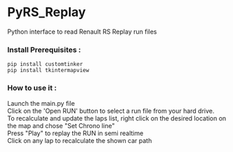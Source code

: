 # PyRS_Replay
Python interface to read Renault RS Replay run files  

### Install Prerequisites :
`pip install customtinker`  
`pip install tkintermapview`  

### How to use it :
Launch the main.py file  
Click on the 'Open RUN' button to select a run file from your hard drive.  
To recalculate and update the laps list, right click on the desired location on the map and chose "Set Chrono line"  
Press "Play" to replay the RUN in semi realtime  
Click on any lap to recalculate the shown car path  
